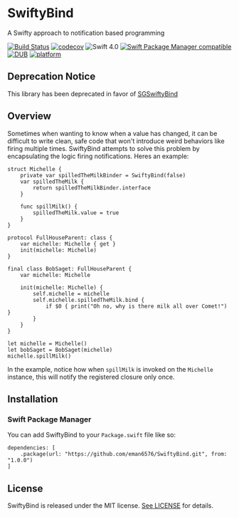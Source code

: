 # SwiftyBind

A Swifty approach to notification based programming

[![Build Status](https://travis-ci.org/eman6576/SwiftyBind.svg?branch=master)](https://travis-ci.org/eman6576/SwiftyBind)
[![codecov](https://codecov.io/gh/eman6576/SwiftyBind/branch/master/graph/badge.svg)](https://codecov.io/gh/eman6576/SwiftyBind)
![Swift 4.0](https://img.shields.io/badge/Swift-4.0-orange.svg?style=flat)
[![Swift Package Manager compatible](https://img.shields.io/badge/Swift%20Package%20Manager-compatible-brightgreen.svg)](https://github.com/apple/swift-package-manager)
[![DUB](https://img.shields.io/dub/l/vibe-d.svg)](https://github.com/eman6576/SwiftyBind/blob/master/LICENSE)
[![platform](https://img.shields.io/badge/platform-macOS%20%7C%20Linux-lightgrey.svg)]()

## Deprecation Notice

This library has been deprecated in favor of [SGSwiftyBind](https://github.com/eman6576/SGSwiftyBind)

## Overview

Sometimes when wanting to know when a value has changed, it can be difficult to write clean, safe code that won't introduce weird behaviors like firing multiple times. SwiftyBind attempts to solve this problem by encapsulating the logic firing notifications. Heres an example:

```
struct Michelle {
    private var spilledTheMilkBinder = SwiftyBind(false)
    var spilledTheMilk {
        return spilledTheMilkBinder.interface
    }

    func spillMilk() {
        spilledTheMilk.value = true
    }
}

protocol FullHouseParent: class {
    var michelle: Michelle { get }
    init(michelle: Michelle)
}

final class BobSaget: FullHouseParent {
    var michelle: Michelle

    init(michelle: Michelle) {
        self.michelle = michelle
        self.michelle.spilledTheMilk.bind {
            if $0 { print("Oh no, why is there milk all over Comet!") }
        }
    }
}

let michelle = Michelle()
let bobSaget = BobSaget(michelle)
michelle.spillMilk()
```

In the example, notice how when `spillMilk` is invoked on the `Michelle` instance, this will notify the registered closure only once.

## Installation

### Swift Package Manager

You can add SwiftyBind to your `Package.swift` file like so:
```
dependencies: [
    .package(url: "https://github.com/eman6576/SwiftyBind.git", from: "1.0.0")
]
```

## License

SwiftyBind is released under the MIT license. [See LICENSE](https://github.com/eman6576/SwiftyBind/blob/master/LICENSE) for details.

